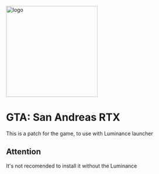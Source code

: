 <img src="https://i.imgur.com/c0ToxjL.png" alt="logo" width="250px" height="250px">

# GTA: San Andreas RTX
This is a patch for the game, to use with Luminance launcher

## Attention
It's not recomended to install it without the Luminance